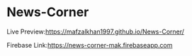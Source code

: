 # News-Corner

Live Preview:https://mafzalkhan1997.github.io/News-Corner/

Firebase Link:https://news-corner-mak.firebaseapp.com 
